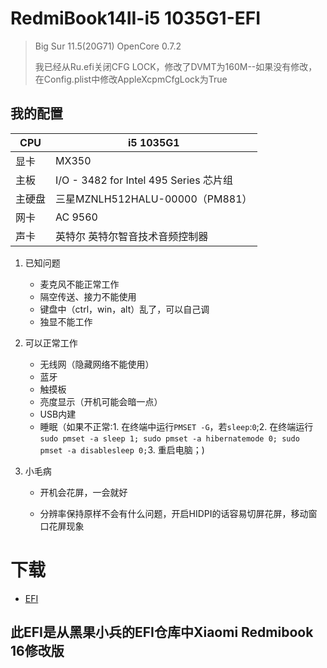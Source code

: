 # RedmiBook14II-i5 1035G1-EFI
> Big Sur 11.5(20G71) OpenCore 0.7.2
> 
> 我已经从Ru.efi关闭CFG LOCK，修改了DVMT为160M--如果没有修改，在Config.plist中修改AppleXcpmCfgLock为True

## 我的配置

| CPU    | i5 1035G1                              |
| ------ | -------------------------------------- |
| 显卡   | MX350                                   |
| 主板   | I/O - 3482 for Intel 495 Series 芯片组   |
| 主硬盘 | 三星MZNLH512HALU-00000（PM881）           |
| 网卡   | AC 9560                                 |
| 声卡   | 英特尔 英特尔智音技术音频控制器              |



1. 已知问题

   - 麦克风不能正常工作
   - 隔空传送、接力不能使用
   - 键盘中（ctrl，win，alt）乱了，可以自己调
   - 独显不能工作

2. 可以正常工作

   - 无线网（隐藏网络不能使用）
   - 蓝牙
   - 触摸板
   - 亮度显示（开机可能会暗一点）
   - USB内建
   - 睡眠（如果不正常:1. 在终端中运行`PMSET -G`，若`sleep`:`0`;2. 在终端运行`sudo pmset -a sleep 1; sudo pmset -a hibernatemode 0; sudo pmset -a disablesleep 0;`3. 重启电脑；)

3. 小毛病

   -  开机会花屏，一会就好

   - 分辨率保持原样不会有什么问题，开启HIDPI的话容易切屏花屏，移动窗口花屏现象

# 下载
- [EFI](https://github.com/codeMauguin/RedmiBook14II-i5-1035G1-EFI/releases/tag/0.7.2%402.0 "0.7.2")


## 此EFI是从黑果小兵的EFI仓库中Xiaomi Redmibook 16修改版	
